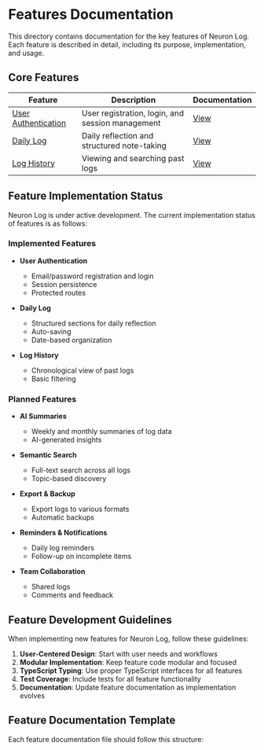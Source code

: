 # Features Documentation

This directory contains documentation for the key features of Neuron Log. Each feature is described in detail, including its purpose, implementation, and usage.

## Core Features

| Feature | Description | Documentation |
|---------|-------------|---------------|
| [User Authentication](./user-authentication.md) | User registration, login, and session management | [View](./user-authentication.md) |
| [Daily Log](./daily-log.md) | Daily reflection and structured note-taking | [View](./daily-log.md) |
| [Log History](./log-history.md) | Viewing and searching past logs | [View](./log-history.md) |

## Feature Implementation Status

Neuron Log is under active development. The current implementation status of features is as follows:

### Implemented Features

- **User Authentication**
  - Email/password registration and login
  - Session persistence
  - Protected routes

- **Daily Log**
  - Structured sections for daily reflection
  - Auto-saving
  - Date-based organization

- **Log History**
  - Chronological view of past logs
  - Basic filtering

### Planned Features

- **AI Summaries**
  - Weekly and monthly summaries of log data
  - AI-generated insights

- **Semantic Search**
  - Full-text search across all logs
  - Topic-based discovery

- **Export & Backup**
  - Export logs to various formats
  - Automatic backups

- **Reminders & Notifications**
  - Daily log reminders
  - Follow-up on incomplete items

- **Team Collaboration**
  - Shared logs
  - Comments and feedback

## Feature Development Guidelines

When implementing new features for Neuron Log, follow these guidelines:

1. **User-Centered Design**: Start with user needs and workflows
2. **Modular Implementation**: Keep feature code modular and focused
3. **TypeScript Typing**: Use proper TypeScript interfaces for all features
4. **Test Coverage**: Include tests for all feature functionality
5. **Documentation**: Update feature documentation as implementation evolves

## Feature Documentation Template

Each feature documentation file should follow this structure: 